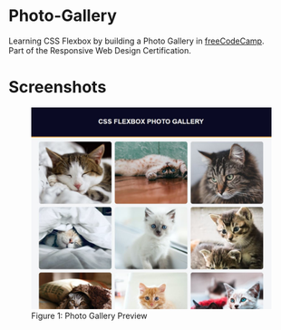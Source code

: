 # Photo-Gallery
Learning CSS Flexbox by building a Photo Gallery in <a href="https://www.freecodecamp.org/learn/2022/responsive-web-design/#learn-css-flexbox-by-building-a-photo-gallery">freeCodeCamp</a>.<br>
Part of the Responsive Web Design Certification.

# Screenshots
<figure>
  <img src="https://raw.githubusercontent.com/chanwaihan/Photo-Gallery/main/photo-gallery-preview.jpg" alt="Photo Gallery Preview" title="Photo Gallery">
  <figcaption>Figure 1: Photo Gallery Preview</figcaption>
</figure>
